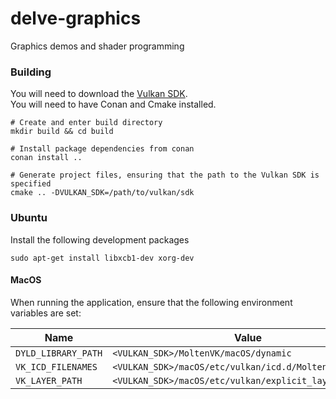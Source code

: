 # delve-graphics

Graphics demos and shader programming

### Building
You will need to download the [Vulkan SDK](https://vulkan.lunarg.com/).  
You will need to have Conan and Cmake installed.

```shell script
# Create and enter build directory
mkdir build && cd build

# Install package dependencies from conan
conan install ..

# Generate project files, ensuring that the path to the Vulkan SDK is specified
cmake .. -DVULKAN_SDK=/path/to/vulkan/sdk
```
### Ubuntu
Install the following development packages

```shell script
sudo apt-get install libxcb1-dev xorg-dev
```

#### MacOS
When running the application, ensure that the following environment variables are set:

| Name | Value |
| ----------- | ----------- |
| `DYLD_LIBRARY_PATH` | `<VULKAN_SDK>/MoltenVK/macOS/dynamic`
| `VK_ICD_FILENAMES` | `<VULKAN_SDK>/macOS/etc/vulkan/icd.d/MoltenVK_icd.json` |
| `VK_LAYER_PATH` | `<VULKAN_SDK>/macOS/etc/vulkan/explicit_layer.d` |

